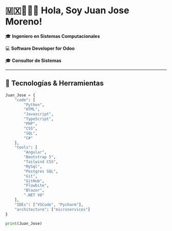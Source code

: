 ﻿# 🇲🇽👨🏾‍💻 Hola, Soy Juan Jose Moreno! 
 
🎓 **Ingeniero en Sistemas Computacionales**

💻 **Software Developer for Odoo**

🎓 **Consultor de Sistemas**  

---

## 🔧 Tecnologías & Herramientas
```python
Juan_Jose = {
    "code": [
        "Python",
        "HTML",
        "Javascript",
        "TypeScript",
        "PHP",
        "CSS",
        "SQL",
        "C#"
    ],
    "tools": [
        "Angular",
        "Bootstrap 5",
        "Tailwind CSS",
        "MySql",
        "Postgres SQL",
        "Git",
        "GitHub",
        "Flowbite",
        "Blazor",
        ".NET V8"
    ],
    "IDEs": ["VSCode", "Pycharm"],
    "architecture": ["microservices"]
}

print(Juan_Jose)

```

